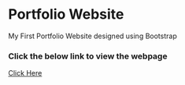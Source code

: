 # Portfolio Website

My First Portfolio Website designed using Bootstrap

### Click the below link to view the webpage
<a href="https://ppraju12.github.io">Click Here</a>